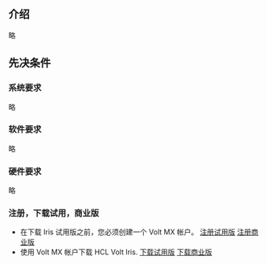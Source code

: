 ## 介绍
略

## 先决条件
### 系统要求
略

### 软件要求
略

### 硬件要求
略

### 注册，下载试用，商业版
* 在下载 Iris 试用版之前，您必须创建一个 Volt MX 帐户。 [注册试用版](https://manage.demo-hclvoltmx.com/registration) [注册商业版](https://manage.hclvoltmx.com/registration)
* 使用 Volt MX 帐户下载 HCL Volt Iris. [下载试用版](https://community.demo-hclvoltmx.com/downloads) [下载商业版](http://community.hclvoltmx.com/downloads)